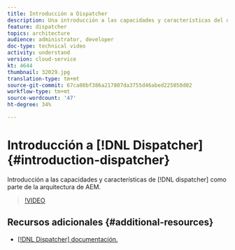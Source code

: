 ```yaml
---
title: Introducción a Dispatcher
description: Una introducción a las capacidades y características del despachante como parte de la arquitectura de AEM.
feature: dispatcher
topics: architecture
audience: administrator, developer
doc-type: technical video
activity: understand
version: cloud-service
kt: 4644
thumbnail: 32029.jpg
translation-type: tm+mt
source-git-commit: 67ca08bf386a217807da3755d46abed225050d02
workflow-type: tm+mt
source-wordcount: '47'
ht-degree: 34%

---
```



# Introducción a [!DNL Dispatcher] {#introduction-dispatcher}

Introducción a las capacidades y características de [!DNL dispatcher] como parte de la arquitectura de AEM.

>[!VIDEO](https://video.tv.adobe.com/v/32029/?quality=12&learn=on)

## Recursos adicionales {#additional-resources}

* [[!DNL Dispatcher] documentación.](https://docs.adobe.com/content/help/es-ES/experience-manager-dispatcher/using/dispatcher.html)